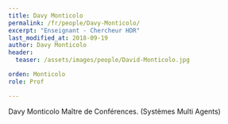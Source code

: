 ```yaml
---
title: Davy Monticolo
permalink: /fr/people/Davy-Monticolo/
excerpt: "Enseignant - Chercheur HDR"
last_modified_at: 2018-09-19
author: Davy Monticolo
header:
  teaser: /assets/images/people/David-Monticolo.jpg

orden: Monticolo
role: Prof

---
```


Davy Monticolo
Maître de Conférences. (Systèmes Multi Agents)
